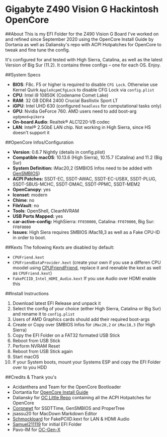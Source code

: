 # Gigabyte Z490 Vision G Hackintosh OpenCore

##About
This is my EFI Folder for the Z490 Vision G Board I've worked on and refined since September 2020 using the OpenCore Install Guide by Dortania as well as Daliansky's repo with ACPI Hotpatches for OpenCore to tweak and fine tune the config.

It's configured for and tested with High Sierra, Catalina, as well as the latest Version of Big Sur (11.2). It contains three configs – one for each OS. Enjoy.

##System Specs
* **BIOS**: F8c. F5 or higher is required to disable `CFG Lock`. Otherwise use Kernel Quirk `AppleXcpmCfgLock` to disable CFG Lock via `config.plist`
* **CPU**: Intel i9 10850K (Codename Comet Lake)
* **RAM**: 32 GB DDR4 2400 Crucial Basllistix Sport LT
* **iGPU**: Intel UHD 630 (configured `headless` for computational tasks only)
* **GPU**: Nvidia GeForce 760. AMD users need to add boot-arg `agdpmod=pikera`
* **On-board Audio**: Realtek® ALC1220-VB codec
* **LAN**: Intel® 2.5GbE LAN chip. Not working in High Sierra, since HS doesn't support it
 
##OpenCore Infos/Configuration
* **Version**: 0.6.7 Nightly (details in config.plist)
* **Compatible macOS**: 10.13.6 (High Sierra), 10.15.7 (Catalina) and 11.2 (Big Sur)
* **System Definition:** iMac20,2 (SMBIOS Infos need to be added with [GenSMBIOS](https://github.com/corpnewt/GenSMBIOS))
* **ACPI Patches:** SSDT-EC, SSDT-AWAC, SSDT-EC-USBX, SSDT-PLUG, SSDT-SBUS-MCHC, SSDT-DMAC, SSDT-PPMC, SSDT-MEM2
* **OpenCanopy**: yes
* **Iconset**: modern
* **Chime**: no
* **FileVault**: no
* **Tools**: OpenShell, CleanNVRAM
* **USB Ports Mapped:** yes
* **car-active-config:** HighSierra: `FF030000`, Catalina: `FF070000`, Big Sur: `FF0F0000`
* **Issues**: High Siera requires SMBIOS iMac18,3 as well as a Fake CPU-ID in order to boot.

##Kexts
The following Kexts are disabled by default:

* `CPUFriend.kext`
* `CPUFriendDataProvider.kext` (create your own if you use a differen CPU moodel using [CPUFriendFriend](https://github.com/corpnewt/CPUFriendFriend), replace it and reenable the kext as well as `CPUFriend.kext`)
* `FakePCIID_Intel_HDMI_Audio.kext` If you use Audio over HDMI enable this

##Install Instructions
1. Download latest EFI Release and unpack it
2. Select the config of your choice (either High Sierra, Catalina or Big Sur) and rename it to `config.plist`
3. Users of AMD Graphics cards should add their required boot-args
4. Create or Copy over SMBIOS Infos for `iMac20,2` or `iMac18,3` (for High Sierra)
5. Copy the EFI Folder on a FAT32 formated USB Stick
6. Reboot from USB Stick
7. Perform NVRAM Reset
8. Reboot from USB Stick again
9. Start macOS
10. If your System boots, mount your Systems ESP and copy the EFI Folder over to you HDD

##Credits & Thank you's
* Acidanthera and Team for the OpenCore Bootloader
* Dortantia for [OpenCore Install Guide](https://dortania.github.io/OpenCore-Install-Guide/)
* Daliansky for [OC Little Repo](https://github.com/daliansky/OC-little) containing all the ACPI Hotpatches for OpenCore
* [Corpnewt](https://github.com/corpnewt) for SSDTTime, GenSMBIOS and ProperTree
* jsassu20 for MacDown Markdown Editor
* [Schmockloard](https://github.com/SchmockLord/Hackintosh-Intel-i9-10900k-Gigabyte-Z490-Vision-D) for FakePCIID.kext for LAN & HDMI Audio
* [Samuel211119](https://github.com/samuel21119/Intel-i9-10900-Gigabyte-Z490-Vision-G-Hackintosh) for initial EFI Folder
* Pavo-IM for [OC-Gen-X](https://github.com/Pavo-IM/OC-Gen-X)
